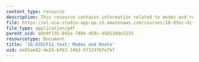 ```yaml
---
content_type: resource
description: This resource contains information related to modes and roots.
file: https://ol-ocw-studio-app-qa.s3.amazonaws.com/courses/18-03sc-differential-equations-fall-2011/ea91ae824e246f63146357124f67e7bf_MIT18_03SCF11_s12_4text.pdf
file_type: application/pdf
parent_uid: dde9f135-842a-7894-459c-d501349e5235
resourcetype: Document
title: '18.03SCF11 text: Modes and Roots'
uid: ea91ae82-4e24-6f63-1463-57124f67e7bf
---
```


